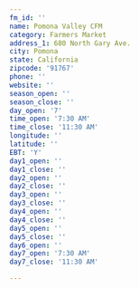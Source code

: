 ```yaml
---
fm_id: ''
name: Pomona Valley CFM
category: Farmers Market
address_1: 680 North Gary Ave.
city: Pomona
state: California
zipcode: '91767'
phone: ''
website: ''
season_open: ''
season_close: ''
day_open: '7'
time_open: '7:30 AM'
time_close: '11:30 AM'
longitude: ''
latitude: ''
EBT: 'Y'
day1_open: ''
day1_close: ''
day2_open: ''
day2_close: ''
day3_open: ''
day3_close: ''
day4_open: ''
day4_close: ''
day5_open: ''
day5_close: ''
day6_open: ''
day7_open: '7:30 AM'
day7_close: '11:30 AM'

---
```

